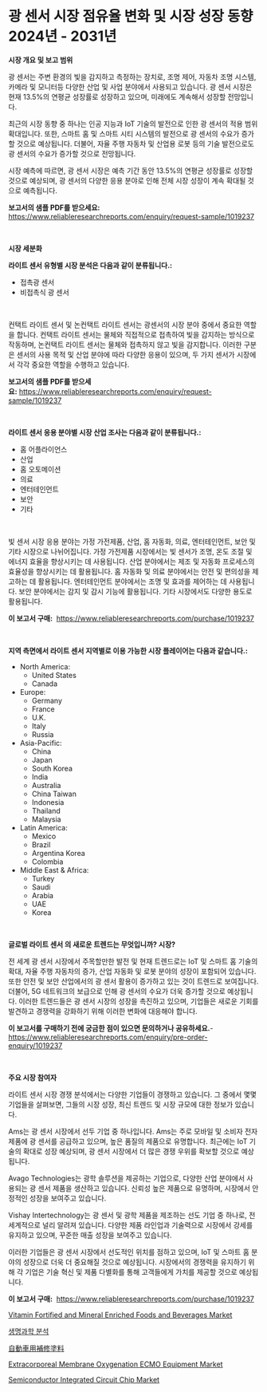 <p><h1>광 센서 시장 점유율 변화 및 시장 성장 동향 2024년 - 2031년</h1></p><p><strong>시장 개요 및 보고 범위</strong></p>
<p><p>광 센서는 주변 환경의 빛을 감지하고 측정하는 장치로, 조명 제어, 자동차 조명 시스템, 카메라 및 모니터등 다양한 산업 및 사업 분야에서 사용되고 있습니다. 광 센서 시장은 현재 13.5%의 연평균 성장률로 성장하고 있으며, 미래에도 계속해서 성장할 전망입니다. </p><p>최근의 시장 동향 중 하나는 인공 지능과 IoT 기술의 발전으로 인한 광 센서의 적용 범위 확대입니다. 또한, 스마트 홈 및 스마트 시티 시스템의 발전으로 광 센서의 수요가 증가할 것으로 예상됩니다. 더불어, 자율 주행 자동차 및 산업용 로봇 등의 기술 발전으로도 광 센서의 수요가 증가할 것으로 전망됩니다.</p><p>시장 예측에 따르면, 광 센서 시장은 예측 기간 동안 13.5%의 연평균 성장률로 성장할 것으로 예상되며, 광 센서의 다양한 응용 분야로 인해 전체 시장 성장이 계속 확대될 것으로 예측됩니다.</p></p>
<p><strong>보고서의 샘플 PDF를 받으세요:</strong> <a href="https://www.reliableresearchreports.com/enquiry/request-sample/1019237">https://www.reliableresearchreports.com/enquiry/request-sample/1019237</a></p>
<p>&nbsp;</p>
<p><strong>시장 세분화</strong></p>
<p><strong>라이트 센서 유형별 시장 분석은 다음과 같이 분류됩니다.:</strong></p>
<p><ul><li>접촉광 센서</li><li>비접촉식 광 센서</li></ul></p>
<p>&nbsp;</p>
<p><p>컨택트 라이트 센서 및 논컨택트 라이트 센서는 광센서의 시장 분야 중에서 중요한 역할을 합니다. 컨택트 라이트 센서는 물체와 직접적으로 접촉하여 빛을 감지하는 방식으로 작동하며, 논컨택트 라이트 센서는 물체와 접촉하지 않고 빛을 감지합니다. 이러한 구분은 센서의 사용 목적 및 산업 분야에 따라 다양한 응용이 있으며, 두 가지 센서가 시장에서 각각 중요한 역할을 수행하고 있습니다.</p></p>
<p><strong>보고서의 샘플 PDF를 받으세요:</strong>&nbsp;<a href="https://www.reliableresearchreports.com/enquiry/request-sample/1019237">https://www.reliableresearchreports.com/enquiry/request-sample/1019237</a></p>
<p>&nbsp;</p>
<p><strong> 라이트 센서 응용 분야별 시장 산업 조사는 다음과 같이 분류됩니다.:</strong></p>
<p><ul><li>홈 어플라이언스</li><li>산업</li><li>홈 오토메이션</li><li>의료</li><li>엔터테인먼트</li><li>보안</li><li>기타</li></ul></p>
<p>&nbsp;</p>
<p><p>빛 센서 시장 응용 분야는 가정 가전제품, 산업, 홈 자동화, 의료, 엔터테인먼트, 보안 및 기타 시장으로 나뉘어집니다. 가정 가전제품 시장에서는 빛 센서가 조명, 온도 조절 및 에너지 효율을 향상시키는 데 사용됩니다. 산업 분야에서는 제조 및 자동화 프로세스의 효율성을 향상시키는 데 활용됩니다. 홈 자동화 및 의료 분야에서는 안전 및 편의성을 제고하는 데 활용됩니다. 엔터테인먼트 분야에서는 조명 및 효과를 제어하는 데 사용됩니다. 보안 분야에서는 감지 및 감시 기능에 활용됩니다. 기타 시장에서도 다양한 용도로 활용됩니다.</p></p>
<p><strong>이 보고서 구매:</strong>&nbsp; <a href="https://www.reliableresearchreports.com/purchase/1019237">https://www.reliableresearchreports.com/purchase/1019237</a></p>
<p>&nbsp;</p>
<p><strong>지역 측면에서 라이트 센서 지역별로 이용 가능한 시장 플레이어는 다음과 같습니다.:</strong></p>
<p><ul>
    <li>
        North America:
        <ul>
            <li>United States</li>
            <li>Canada</li>
        </ul>
    </li>
    <li>
        Europe:
        <ul>
            <li>Germany</li>
            <li>France</li>
            <li>U.K.</li>
            <li>Italy</li>
            <li>Russia</li>
        </ul>
    </li>
    <li>
        Asia-Pacific:
        <ul>
            <li>China</li>
            <li>Japan</li>
            <li>South Korea</li>
            <li>India</li>
            <li>Australia</li>
            <li>China Taiwan</li>
            <li>Indonesia</li>
            <li>Thailand</li>
            <li>Malaysia</li>
        </ul>
    </li>
    <li>
        Latin America:
        <ul>
            <li>Mexico</li>
            <li>Brazil</li>
            <li>Argentina Korea</li>
            <li>Colombia</li>
        </ul>
    </li>
    <li>
        Middle East & Africa:
        <ul>
            <li>Turkey</li>
            <li>Saudi</li>
            <li>Arabia</li>
            <li>UAE</li>
            <li>Korea</li>
        </ul>
    </li>
    </ul></p>
<p>&nbsp;</p>
<p><strong>글로벌 라이트 센서 의 새로운 트렌드는 무엇입니까? 시장?</strong></p>
<p><p>전 세계 광 센서 시장에서 주목할만한 발전 및 현재 트렌드로는 IoT 및 스마트 홈 기술의 확대, 자율 주행 자동차의 증가, 산업 자동화 및 로봇 분야의 성장이 포함되어 있습니다. 또한 안전 및 보안 산업에서의 광 센서 활용이 증가하고 있는 것이 트렌드로 보여집니다. 더불어, 5G 네트워크의 보급으로 인해 광 센서의 수요가 더욱 증가할 것으로 예상됩니다. 이러한 트렌드들은 광 센서 시장의 성장을 촉진하고 있으며, 기업들은 새로운 기회를 발견하고 경쟁력을 강화하기 위해 이러한 변화에 대응해야 합니다.</p></p>
<p><strong>이 보고서를 구매하기 전에 궁금한 점이 있으면 문의하거나 공유하세요.</strong>- <a href="https://www.reliableresearchreports.com/enquiry/pre-order-enquiry/1019237">https://www.reliableresearchreports.com/enquiry/pre-order-enquiry/1019237</a></p>
<p>&nbsp;</p>
<p><strong>주요 시장 참여자</strong></p>
<p><p>라이트 센서 시장 경쟁 분석에서는 다양한 기업들이 경쟁하고 있습니다. 그 중에서 몇몇 기업들을 살펴보면, 그들의 시장 성장, 최신 트렌드 및 시장 규모에 대한 정보가 있습니다.</p><p>Ams는 광 센서 시장에서 선두 기업 중 하나입니다. Ams는 주로 모바일 및 소비자 전자 제품에 광 센서를 공급하고 있으며, 높은 품질의 제품으로 유명합니다. 최근에는 IoT 기술의 확대로 성장 예상되며, 광 센서 시장에서 더 많은 경쟁 우위를 확보할 것으로 예상됩니다.</p><p>Avago Technologies는 광학 솔루션을 제공하는 기업으로, 다양한 산업 분야에서 사용되는 광 센서 제품을 생산하고 있습니다. 신뢰성 높은 제품으로 유명하며, 시장에서 안정적인 성장을 보여주고 있습니다.</p><p>Vishay Intertechnology는 광 센서 및 광학 제품을 제조하는 선도 기업 중 하나로, 전 세계적으로 널리 알려져 있습니다. 다양한 제품 라인업과 기술력으로 시장에서 강세를 유지하고 있으며, 꾸준한 매출 성장을 보여주고 있습니다.</p><p>이러한 기업들은 광 센서 시장에서 선도적인 위치를 점하고 있으며, IoT 및 스마트 홈 분야의 성장으로 더욱 더 중요해질 것으로 예상됩니다. 시장에서의 경쟁력을 유지하기 위해 각 기업은 기술 혁신 및 제품 다별화를 통해 고객들에게 가치를 제공할 것으로 예상됩니다.</p></p>
<p><strong>이 보고서 구매:</strong>&nbsp;&nbsp;<a href="https://www.reliableresearchreports.com/purchase/1019237">https://www.reliableresearchreports.com/purchase/1019237</a></p>
<p><p><a href="https://gamy-alyssum-396.notion.site/Vitamin-Fortified-and-Mineral-Enriched-Foods-and-Beverages-Market-Size-Global-Industry-Overview-Ma-667aebab0ac44a3ca3a1ed75a3564b54">Vitamin Fortified and Mineral Enriched Foods and Beverages Market</a></p><p><a href="https://github.com/crfsywufhm81415/Market-Research-Report-List-1/blob/main/1289233186546.md">생명과학 분석</a></p><p><a href="https://github.com/zekaoe592392/Market-Research-Report-List-1/blob/main/1443486186581.md">自動車用補修塗料</a></p><p><a href="https://github.com/RickHolmes3/Market-Research-Report-List-3/blob/main/extracorporeal-membrane-oxygenation-ecmo-equipment-market.md">Extracorporeal Membrane Oxygenation ECMO Equipment Market</a></p><p><a href="https://view.publitas.com/reportprime-1/semiconductor-integrated-circuit-chip-market-size-share-trends-analysis-report-by-application-regional-outlook-competitive-strategies-and-segment-forecasts-2024-2031/">Semiconductor Integrated Circuit Chip Market</a></p></p>
